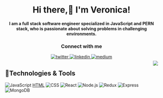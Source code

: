 <h1 align="center">Hi there,👋 I'm Veronica!</h1>

<h4 align="center">I am a full stack software engineer specialized in JavaScript and PERN stack, who is passionate about solving problems in challenging environments.</h4>
<h3 align="center">Connect with me</h3> 
<div align="center">
<a href="https://twitter.com/veronicaminci" target="_blank">
<img src=https://img.shields.io/badge/twitter-%2300acee.svg?&style=for-the-badge&logo=twitter&logoColor=white alt=twitter style="margin-bottom: 5px;" />
</a>
<a href="https://linkedin.com/in/veronicaminciuna" target="_blank">
<img src=https://img.shields.io/badge/linkedin-%231E77B5.svg?&style=for-the-badge&logo=linkedin&logoColor=white alt=linkedin style="margin-bottom: 5px;" />
</a>
<a href="https://veronicaminciuna.medium.com/" target="_blank">
<img src=https://img.shields.io/badge/medium-%23292929.svg?&style=for-the-badge&logo=medium&logoColor=white alt=medium style="margin-bottom: 5px;" />
</a>  
</div> 

<img src="https://media.giphy.com/media/pOEbLRT4SwD35IELiQ/giphy.gif" align="right">

<h2>🔧Technologies & Tools</h2>

![JavaScript](https://img.shields.io/badge/-JavaScript-333333?style=flat&logo=javascript)&nbsp;[HTML](https://img.shields.io/badge/-HTML-333333?style=flat&logo=HTML5)&nbsp;![CSS](https://img.shields.io/badge/-CSS-333333?style=flat&logo=CSS3&logoColor=1572B6)&nbsp;![React](https://img.shields.io/badge/-React-333333?style=flat&logo=react)&nbsp;![Node.js](https://img.shields.io/badge/-Node.js-333333?style=flat&logo=node.js)&nbsp;![Redux](https://img.shields.io/badge/Redux-593D88?style=for-the-badge&logo=redux&logoColor=white)&nbsp;![Express](https://img.shields.io/badge/Express.js-404D59?style=for-the-badge)&nbsp;![MongoDB](https://img.shields.io/badge/MongoDB-4EA94B?style=for-the-badge&logo=mongodb&logoColor=white)&nbsp;



